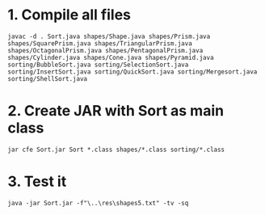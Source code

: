 # 1. Compile all files
``` 
javac -d . Sort.java shapes/Shape.java shapes/Prism.java shapes/SquarePrism.java shapes/TriangularPrism.java shapes/OctagonalPrism.java shapes/PentagonalPrism.java shapes/Cylinder.java shapes/Cone.java shapes/Pyramid.java sorting/BubbleSort.java sorting/SelectionSort.java sorting/InsertSort.java sorting/QuickSort.java sorting/Mergesort.java sorting/ShellSort.java
``` 

# 2. Create JAR with Sort as main class
``` 
jar cfe Sort.jar Sort *.class shapes/*.class sorting/*.class
```

# 3. Test it
``` 
java -jar Sort.jar -f"\..\res\shapes5.txt" -tv -sq
``` 
